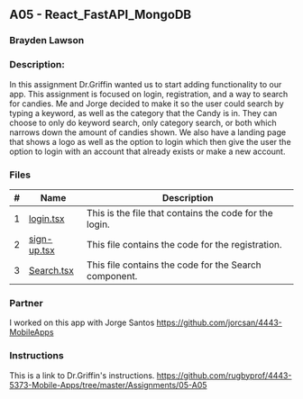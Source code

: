 ## A05 - React_FastAPI_MongoDB
### Brayden Lawson
### Description:

In this assignment Dr.Griffin wanted us to start adding functionality to our app. This assignment is focused on login, registration, and a way to search for candies. Me and Jorge decided to make it so the user could search by typing a keyword, as well as the category that the Candy is in. They can choose to only do keyword search, only category search, or both which narrows down the amount of candies shown. We also have a landing page that shows a logo as well as the option to login which then give the user the option to login with an account that already exists or make a new account. 

### Files

|   #   | Name     | Description                      |
| :---: | -------- | -------------------------------- |
|   1   | [login.tsx](https://github.com/jorcsan/4443-MobileApps/blob/main/Assignments/MobileApp/FoodOrdering/app/(auth)/login.tsx) | This is the file that contains the code for the login.  |
|   2   | [sign-up.tsx](https://github.com/jorcsan/4443-MobileApps/blob/main/Assignments/MobileApp/FoodOrdering/app/(auth)/sign-up.tsx) | This file contains the code for the registration. 
|   3   | [Search.tsx](https://github.com/jorcsan/4443-MobileApps/blob/main/Assignments/MobileApp/FoodOrdering/components/Search.tsx) | This file contains the code for the Search component. |


### Partner
I worked on this app with Jorge Santos https://github.com/jorcsan/4443-MobileApps


### Instructions

This is a link to Dr.Griffin's instructions. https://github.com/rugbyprof/4443-5373-Mobile-Apps/tree/master/Assignments/05-A05






